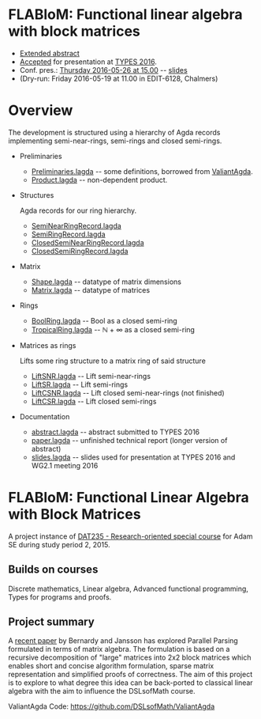 # FLABloM: Functional linear algebra with block matrices

- [Extended abstract](http://www.types2016.uns.ac.rs/images/abstracts/eriksson.pdf)
- [Accepted](http://www.types2016.uns.ac.rs/index.php/programme-2/accepted)
  for presentation at [TYPES 2016](http://www.types2016.uns.ac.rs/).
- Conf. pres.:
  [Thursday 2016-05-26 at 15.00](http://www.types2016.uns.ac.rs/index.php/programme-2/conf-prog)
  -- [slides](http://www.types2016.uns.ac.rs/images/Slides/A.Eriksson.pdf)
- (Dry-run: Friday 2016-05-19 at 11.00 in EDIT-6128, Chalmers)

# Overview

The development is structured using a hierarchy of Agda records
implementing semi-near-rings, semi-rings and closed semi-rings.

- Preliminaries

    - [Preliminaries.lagda](Preliminaries.lagda) -- some definitions,
      borrowed from [ValiantAgda][1].
    - [Product.lagda](Product.lagda) -- non-dependent product.

- Structures

    Agda records for our ring hierarchy.

    - [SemiNearRingRecord.lagda](SemiNearRingRecord.lagda)
    - [SemiRingRecord.lagda](SemiRingRecord.lagda)
    - [ClosedSemiNearRingRecord.lagda](ClosedSemiNearRingRecord.lagda)
    - [ClosedSemiRingRecord.lagda](ClosedSemiRingRecord.lagda)

- Matrix

    - [Shape.lagda](Shape.lagda) -- datatype of matrix dimensions
    - [Matrix.lagda](Matrix.lagda) -- datatype of matrices

- Rings

    - [BoolRing.lagda](BoolRing.lagda) -- Bool as a closed semi-ring
    - [TropicalRing.lagda](TropicalRing.lagda) -- ℕ + ∞ as a closed semi-ring

- Matrices as rings

    Lifts some ring structure to a matrix ring of said structure

    - [LiftSNR.lagda](LiftSNR.lagda) -- Lift semi-near-rings
    - [LiftSR.lagda](LiftSR.lagda) -- Lift semi-rings
    - [LiftCSNR.lagda](LiftCSNR.lagda) -- Lift closed semi-near-rings (not finished)
    - [LiftCSR.lagda](LiftCSR.lagda) -- Lift closed semi-rings

- Documentation

    - [abstract.lagda](doc/abstract.lagda) -- abstract submitted to TYPES 2016
    - [paper.lagda](doc/paper.lagda) -- unfinished technical report (longer version
      of abstract)
    - [slides.lagda](doc/slides.lagda) -- slides used for presentation
      at TYPES 2016 and WG2.1 meeting 2016

# FLABloM: Functional Linear Algebra with Block Matrices

A project instance of
  [DAT235 - Research-oriented special course](https://www.student.chalmers.se/sp/course?course_id=23301)
for Adam SE during study period 2, 2015.

## Builds on courses

Discrete mathematics, Linear algebra, Advanced functional programming,
Types for programs and proofs.

## Project summary

A [recent paper][1] by Bernardy and Jansson has explored Parallel Parsing
formulated in terms of matrix algebra. The formulation is based on a
recursive decomposition of "large" matrices into 2x2 block matrices
which enables short and concise algorithm formulation, sparse matrix
representation and simplified proofs of correctness. The aim of this
project is to explore to what degree this idea can be back-ported to
classical linear algebra with the aim to influence the DSLsofMath
course.

[1]: http://wiki.portal.chalmers.se/cse/pmwiki.php/FP/ValiantAgda

ValiantAgda Code: https://github.com/DSLsofMath/ValiantAgda
